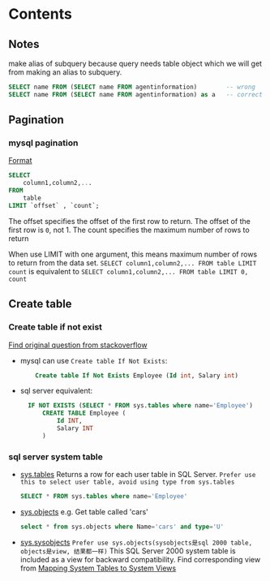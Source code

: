 # Contents

## Notes

make alias of subquery because query needs table object which we will get from making an alias to subquery.

```sql
SELECT name FROM (SELECT name FROM agentinformation)        -- wrong
SELECT name FROM (SELECT name FROM agentinformation) as a   -- correct
```

## Pagination

### mysql pagination

[Format](http://www.mysqltutorial.org/mysql-limit.aspx)

```sql
SELECT
    column1,column2,...
FROM
    table
LIMIT `offset` , `count`;
```

The offset specifies the offset of the first row to return. The offset of the first row is `0`, not 1.
The count specifies the maximum number of rows to return

When use LIMIT with one argument, this means maximum number of rows to return from the data set.
`SELECT column1,column2,... FROM table LIMIT count`
is equivalent to
`SELECT column1,column2,... FROM table LIMIT 0, count`

## Create table

### Create table if not exist

[Find original question from stackoverflow](https://stackoverflow.com/questions/6520999/create-table-if-not-exists-equivalent-in-sql-server)

* mysql can use `Create table If Not Exists`:
    ```sql
        Create table If Not Exists Employee (Id int, Salary int)
    ```

* sql server equivalent:
  ```sql
    IF NOT EXISTS (SELECT * FROM sys.tables where name='Employee')
        CREATE TABLE Employee (
            Id INT,
            Salary INT
        )
  ```

### sql server system table

* [sys.tables](https://docs.microsoft.com/en-us/sql/relational-databases/system-catalog-views/sys-tables-transact-sql) Returns a row for each user table in SQL Server. `Prefer use this to select user table, avoid using type from sys.tables`
    ```sql
    SELECT * FROM sys.tables where name='Employee'
    ```
* [sys.objects](https://docs.microsoft.com/en-us/sql/relational-databases/system-catalog-views/sys-objects-transact-sql)
    e.g. Get table called 'cars'
    ```sql
    select * from sys.objects where Name='cars' and type='U'
    ```
* [sys.sysobjects](https://docs.microsoft.com/en-us/sql/relational-databases/system-compatibility-views/sys-sysobjects-transact-sql) `Prefer use sys.objects(sysobjects是sql 2000 table, objects是view, 结果都一样)` This SQL Server 2000 system table is included as a view for backward compatibility. Find corresponding view from [Mapping System Tables to System Views](https://docs.microsoft.com/en-us/sql/relational-databases/system-tables/mapping-system-tables-to-system-views-transact-sql)